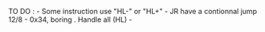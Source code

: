 


TO DO :
    - Some instruction use "HL-" or "HL+"
    - JR have a contionnal jump 12/8
    - 0x34, boring . Handle all (HL)
    - 